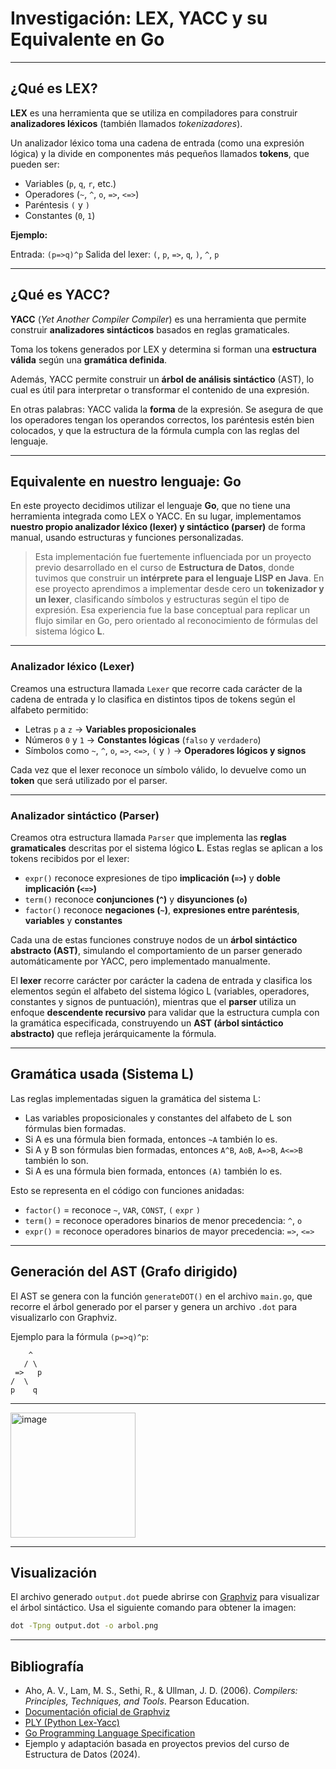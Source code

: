 # Investigación: LEX, YACC y su Equivalente en Go

---

## ¿Qué es LEX?

**LEX** es una herramienta que se utiliza en compiladores para construir **analizadores léxicos** (también llamados *tokenizadores*).

Un analizador léxico toma una cadena de entrada (como una expresión lógica) y la divide en componentes más pequeños llamados **tokens**, que pueden ser:

* Variables (`p`, `q`, `r`, etc.)
* Operadores (`~`, `^`, `o`, `=>`, `<=>`)
* Paréntesis `(` y `)`
* Constantes (`0`, `1`)

**Ejemplo:**

Entrada: `(p=>q)^p`
Salida del lexer: `(`, `p`, `=>`, `q`, `)`, `^`, `p`

---

## ¿Qué es YACC?

**YACC** (*Yet Another Compiler Compiler*) es una herramienta que permite construir **analizadores sintácticos** basados en reglas gramaticales.

Toma los tokens generados por LEX y determina si forman una **estructura válida** según una **gramática definida**.

Además, YACC permite construir un **árbol de análisis sintáctico** (AST), lo cual es útil para interpretar o transformar el contenido de una expresión.

En otras palabras:
YACC valida la **forma** de la expresión. Se asegura de que los operadores tengan los operandos correctos, los paréntesis estén bien colocados, y que la estructura de la fórmula cumpla con las reglas del lenguaje.

---

## Equivalente en nuestro lenguaje: Go

En este proyecto decidimos utilizar el lenguaje **Go**, que no tiene una herramienta integrada como LEX o YACC. En su lugar, implementamos **nuestro propio analizador léxico (lexer) y sintáctico (parser)** de forma manual, usando estructuras y funciones personalizadas.

> Esta implementación fue fuertemente influenciada por un proyecto previo desarrollado en el curso de **Estructura de Datos**, donde tuvimos que construir un **intérprete para el lenguaje LISP en Java**. En ese proyecto aprendimos a implementar desde cero un **tokenizador y un lexer**, clasificando símbolos y estructuras según el tipo de expresión. Esa experiencia fue la base conceptual para replicar un flujo similar en Go, pero orientado al reconocimiento de fórmulas del sistema lógico **L**.

---

### Analizador léxico (Lexer)

Creamos una estructura llamada `Lexer` que recorre cada carácter de la cadena de entrada y lo clasifica en distintos tipos de tokens según el alfabeto permitido:

* Letras `p` a `z` → **Variables proposicionales**
* Números `0` y `1` → **Constantes lógicas** (`falso` y `verdadero`)
* Símbolos como `~`, `^`, `o`, `=>`, `<=>`, `(` y `)` → **Operadores lógicos y signos**

Cada vez que el lexer reconoce un símbolo válido, lo devuelve como un **token** que será utilizado por el parser.

---

### Analizador sintáctico (Parser)

Creamos otra estructura llamada `Parser` que implementa las **reglas gramaticales** descritas por el sistema lógico **L**. Estas reglas se aplican a los tokens recibidos por el lexer:

* `expr()` reconoce expresiones de tipo **implicación (`=>`)** y **doble implicación (`<=>`)**
* `term()` reconoce **conjunciones (`^`)** y **disyunciones (`o`)**
* `factor()` reconoce **negaciones (`~`)**, **expresiones entre paréntesis**, **variables** y **constantes**

Cada una de estas funciones construye nodos de un **árbol sintáctico abstracto (AST)**, simulando el comportamiento de un parser generado automáticamente por YACC, pero implementado manualmente.

El **lexer** recorre carácter por carácter la cadena de entrada y clasifica los elementos según el alfabeto del sistema lógico L (variables, operadores, constantes y signos de puntuación), mientras que el **parser** utiliza un enfoque **descendente recursivo** para validar que la estructura cumpla con la gramática especificada, construyendo un **AST (árbol sintáctico abstracto)** que refleja jerárquicamente la fórmula.

---

## Gramática usada (Sistema L)

Las reglas implementadas siguen la gramática del sistema L:

* Las variables proposicionales y constantes del alfabeto de L son fórmulas bien formadas.
* Si A es una fórmula bien formada, entonces `~A` también lo es.
* Si A y B son fórmulas bien formadas, entonces `A^B`, `AoB`, `A=>B`, `A<=>B` también lo son.
* Si A es una fórmula bien formada, entonces `(A)` también lo es.

Esto se representa en el código con funciones anidadas:

* `factor()` = reconoce `~`, `VAR`, `CONST`, `(` `expr` `)`
* `term()` = reconoce operadores binarios de menor precedencia: `^`, `o`
* `expr()` = reconoce operadores binarios de mayor precedencia: `=>`, `<=>`

---

## Generación del AST (Grafo dirigido)

El AST se genera con la función `generateDOT()` en el archivo `main.go`, que recorre el árbol generado por el parser y genera un archivo `.dot` para visualizarlo con Graphviz.

Ejemplo para la fórmula `(p=>q)^p`:

```
    ^
   / \
 =>   p
/  \
p    q
```

---
<img width="200" height="200" alt="image" src="https://github.com/user-attachments/assets/97003992-6a5f-49e2-99b1-f26bb5ed47a7" />

---

## Visualización

El archivo generado `output.dot` puede abrirse con [Graphviz](https://graphviz.org/) para visualizar el árbol sintáctico. Usa el siguiente comando para obtener la imagen:

```bash
dot -Tpng output.dot -o arbol.png
```

---

## Bibliografía

* Aho, A. V., Lam, M. S., Sethi, R., & Ullman, J. D. (2006). *Compilers: Principles, Techniques, and Tools*. Pearson Education.
* [Documentación oficial de Graphviz](https://graphviz.org/)
* [PLY (Python Lex-Yacc)](https://www.dabeaz.com/ply/)
* [Go Programming Language Specification](https://golang.org/ref/spec)
* Ejemplo y adaptación basada en proyectos previos del curso de Estructura de Datos (2024).
